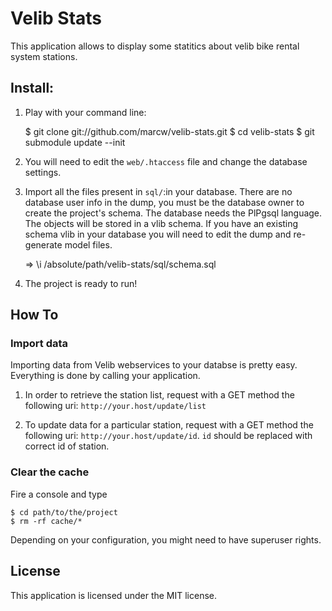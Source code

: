 # Velib Stats

This application allows to display some statitics about velib bike rental
system stations.

## Install:

1. Play with your command line:

    $ git clone git://github.com/marcw/velib-stats.git
    $ cd velib-stats
    $ git submodule update --init

2. You will need to edit the `web/.htaccess` file and change the database
settings.

3. Import all the files present in `sql/`:in your database. There are no
   database user info in the dump, you must be the database owner to create the
   project's schema. The database needs the PlPgsql language. The objects will
   be stored in a vlib schema. If you have an existing schema vlib in your
   database you will need to edit the dump and re-generate model files.

    => \i /absolute/path/velib-stats/sql/schema.sql

4. The project is ready to run!

## How To

### Import data

Importing data from Velib webservices to your databse is pretty easy.
Everything is done by calling your application.

1. In order to retrieve the station list, request with a GET method the following
uri: `http://your.host/update/list`

2. To update data for a particular station, request with a GET method the following
uri: `http://your.host/update/id`. `id` should be replaced with correct id of
station.

### Clear the cache

Fire a console and type

    $ cd path/to/the/project
    $ rm -rf cache/*

Depending on your configuration, you might need to have superuser rights.

## License

This application is licensed under the MIT license.
